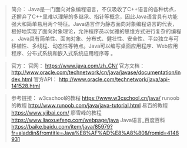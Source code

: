 >简介：
Java是一门面向对象编程语言，不仅吸收了C++语言的各种优点，还摒弃了C++里难以理解的多继承、指针等概念，因此Java语言具有功能强大和简单易用两个特征。Java语言作为静态面向对象编程语言的代表，极好地实现了面向对象理论，允许程序员以优雅的思维方式进行复杂的编程 。
Java具有简单性、面向对象、分布式、健壮性、安全性、平台独立与可移植性、多线程、动态性等特点。Java可以编写桌面应用程序、Web应用程序、分布式系统和嵌入式系统应用程序等 。

>官方：
官网：
https://www.java.com/zh_CN/
官方文档：
http://www.oracle.com/technetwork/cn/java/javase/documentation/index.html
官方API：
http://www.oracle.com/technetwork/java/api-141528.html

>参考链接：
w3cschool的教程
https://www.w3cschool.cn/java/
runoob的教程
http://www.runoob.com/java/java-tutorial.html
易百的教程
https://www.yiibai.com/
廖雪峰的教程
https://www.liaoxuefeng.com/webpage/java
Java语言_百度百科
https://baike.baidu.com/item/java/85979?fr=aladdin&fromtitle=Java%E8%AF%AD%E8%A8%80&fromid=4148931
